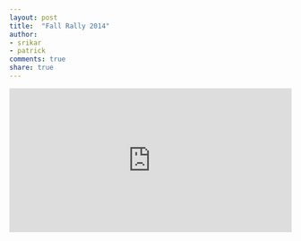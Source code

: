 ```yaml
---
layout: post
title:  "Fall Rally 2014"
author:
- srikar
- patrick
comments: true
share: true
---
```


<div style='position: relative; padding-bottom: 51%; height: 0; overflow: hidden;'><iframe id='iframe' src='http://flickrit.com/slideshowholder.php?height=50&size=big&count=100&setId=72157648357627030&counter=true&thumbnails=1&transition=0&layoutType=responsive&sort=0' scrolling='no' frameborder='0'style='width:100%; height:100%; position: absolute; top:0; left:0;' ></iframe></div>
